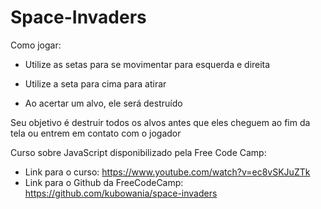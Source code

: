 # Space-Invaders

Como jogar:

- Utilize as setas para se movimentar para esquerda e direita
- Utilize a seta para cima para atirar

- Ao acertar um alvo, ele será destruído

Seu objetivo é destruir todos os alvos antes que eles cheguem ao fim da tela ou entrem em contato com o jogador

Curso sobre JavaScript disponibilizado pela Free Code Camp:
  - Link para o curso: https://www.youtube.com/watch?v=ec8vSKJuZTk
  - Link para o Github da FreeCodeCamp: https://github.com/kubowania/space-invaders

